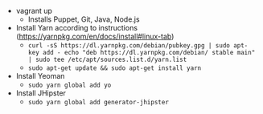 * vagrant up
  * Installs Puppet, Git, Java, Node.js
* Install Yarn according to instructions (https://yarnpkg.com/en/docs/install#linux-tab)
  * `curl -sS https://dl.yarnpkg.com/debian/pubkey.gpg | sudo apt-key add -
     echo "deb https://dl.yarnpkg.com/debian/ stable main" | sudo tee /etc/apt/sources.list.d/yarn.list`
  * `sudo apt-get update && sudo apt-get install yarn`
* Install Yeoman
  * `sudo yarn global add yo`
* Install JHipster
  * `sudo yarn global add generator-jhipster`

